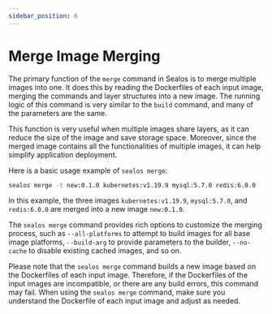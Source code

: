 ```yaml
---
sidebar_position: 6
---
```


# Merge Image Merging

The primary function of the `merge` command in Sealos is to merge multiple images into one. It does this by reading the Dockerfiles of each input image, merging the commands and layer structures into a new image. The running logic of this command is very similar to the `build` command, and many of the parameters are the same.

This function is very useful when multiple images share layers, as it can reduce the size of the image and save storage space. Moreover, since the merged image contains all the functionalities of multiple images, it can help simplify application deployment.

Here is a basic usage example of `sealos merge`:

```bash
sealos merge -t new:0.1.0 kubernetes:v1.19.9 mysql:5.7.0 redis:6.0.0
```

In this example, the three images `kubernetes:v1.19.9`, `mysql:5.7.0`, and `redis:6.0.0` are merged into a new image `new:0.1.0`.

The `sealos merge` command provides rich options to customize the merging process, such as `--all-platforms` to attempt to build images for all base image platforms, `--build-arg` to provide parameters to the builder, `--no-cache` to disable existing cached images, and so on.

Please note that the `sealos merge` command builds a new image based on the Dockerfiles of each input image. Therefore, if the Dockerfiles of the input images are incompatible, or there are any build errors, this command may fail. When using the `sealos merge` command, make sure you understand the Dockerfile of each input image and adjust as needed.
